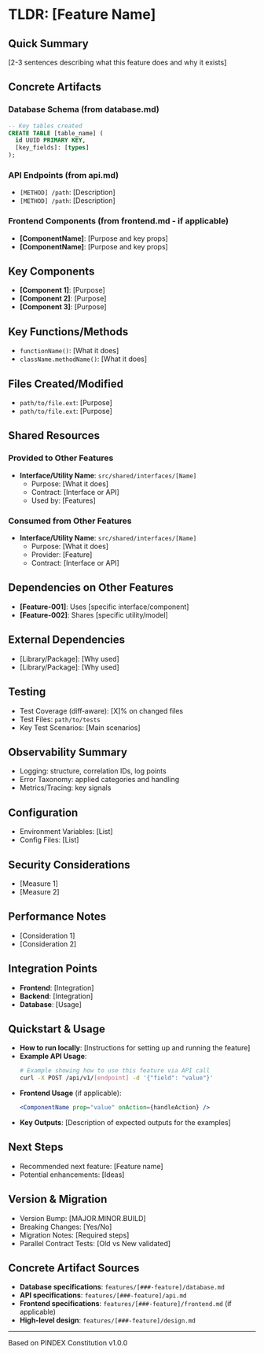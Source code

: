 # TLDR: [Feature Name]

## Quick Summary

[2-3 sentences describing what this feature does and why it exists]

## Concrete Artifacts

### Database Schema (from database.md)
```sql
-- Key tables created
CREATE TABLE [table_name] (
  id UUID PRIMARY KEY,
  [key_fields]: [types]
);
```

### API Endpoints (from api.md)
- `[METHOD] /path`: [Description]
- `[METHOD] /path`: [Description]

### Frontend Components (from frontend.md - if applicable)
- **[ComponentName]**: [Purpose and key props]
- **[ComponentName]**: [Purpose and key props]

## Key Components

- **[Component 1]**: [Purpose]
- **[Component 2]**: [Purpose]
- **[Component 3]**: [Purpose]

## Key Functions/Methods

- `functionName()`: [What it does]
- `className.methodName()`: [What it does]

## Files Created/Modified

- `path/to/file.ext`: [Purpose]
- `path/to/file.ext`: [Purpose]

## Shared Resources

### Provided to Other Features

- **Interface/Utility Name**: `src/shared/interfaces/[Name]`
  - Purpose: [What it does]
  - Contract: [Interface or API]
  - Used by: [Features]

### Consumed from Other Features

- **Interface/Utility Name**: `src/shared/interfaces/[Name]`
  - Purpose: [What it does]
  - Provider: [Feature]
  - Contract: [Interface or API]

## Dependencies on Other Features

- **[Feature-001]**: Uses [specific interface/component]
- **[Feature-002]**: Shares [specific utility/model]

## External Dependencies

- [Library/Package]: [Why used]
- [Library/Package]: [Why used]

## Testing

- Test Coverage (diff‑aware): [X]% on changed files
- Test Files: `path/to/tests`
- Key Test Scenarios: [Main scenarios]

## Observability Summary

- Logging: structure, correlation IDs, log points
- Error Taxonomy: applied categories and handling
- Metrics/Tracing: key signals

## Configuration

- Environment Variables: [List]
- Config Files: [List]

## Security Considerations

- [Measure 1]
- [Measure 2]

## Performance Notes

- [Consideration 1]
- [Consideration 2]

## Integration Points

- **Frontend**: [Integration]
- **Backend**: [Integration]
- **Database**: [Usage]

## Quickstart & Usage

- **How to run locally**: [Instructions for setting up and running the feature]
- **Example API Usage**:
  ```bash
  # Example showing how to use this feature via API call
  curl -X POST /api/v1/[endpoint] -d '{"field": "value"}'
  ```
- **Frontend Usage** (if applicable):
  ```jsx
  <ComponentName prop="value" onAction={handleAction} />
  ```
- **Key Outputs**: [Description of expected outputs for the examples]

## Next Steps

- Recommended next feature: [Feature name]
- Potential enhancements: [Ideas]

## Version & Migration

- Version Bump: [MAJOR.MINOR.BUILD]
- Breaking Changes: [Yes/No]
- Migration Notes: [Required steps]
- Parallel Contract Tests: [Old vs New validated]

## Concrete Artifact Sources

- **Database specifications**: `features/[###-feature]/database.md`
- **API specifications**: `features/[###-feature]/api.md`  
- **Frontend specifications**: `features/[###-feature]/frontend.md` (if applicable)
- **High-level design**: `features/[###-feature]/design.md`

---

Based on PINDEX Constitution v1.0.0
